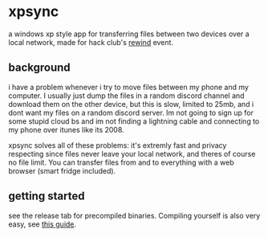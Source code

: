 # xpsync
a windows xp style app for transferring files between two devices over a local network, made for hack club's [rewind](https://rewind.hackclub.com/) event.
## background
i have a problem whenever i try to move files between my phone and my computer. I usually just dump the files in a random discord channel and download them on the other device, but this is slow, limited to 25mb, and i dont want my files on a random discord server. Im not going to sign up for some stupid cloud bs and im not finding a lightning cable and connecting to my phone over itunes like its 2008.

xpsync solves all of these problems: it's extremly fast and privacy respecting since files never leave your local network, and theres of course no file limit. You can transfer files from and to everything with a web browser (smart fridge included).
## getting started
see the release tab for precompiled binaries. Compiling yourself is also very easy, see [this guide](https://wails.io/docs/gettingstarted/installation).